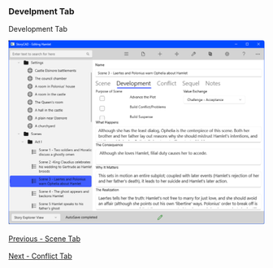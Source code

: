 ### Develpment Tab ###
Development Tab <br/>

![](Scene-Development-Tab.png)
 <br/>
 <br/>
[Previous - Scene Tab](Scene_Tab.md) <br/>
 <br/>
[Next - Conflict Tab](Conflict_Tab.md) <br/>
 <br/>

